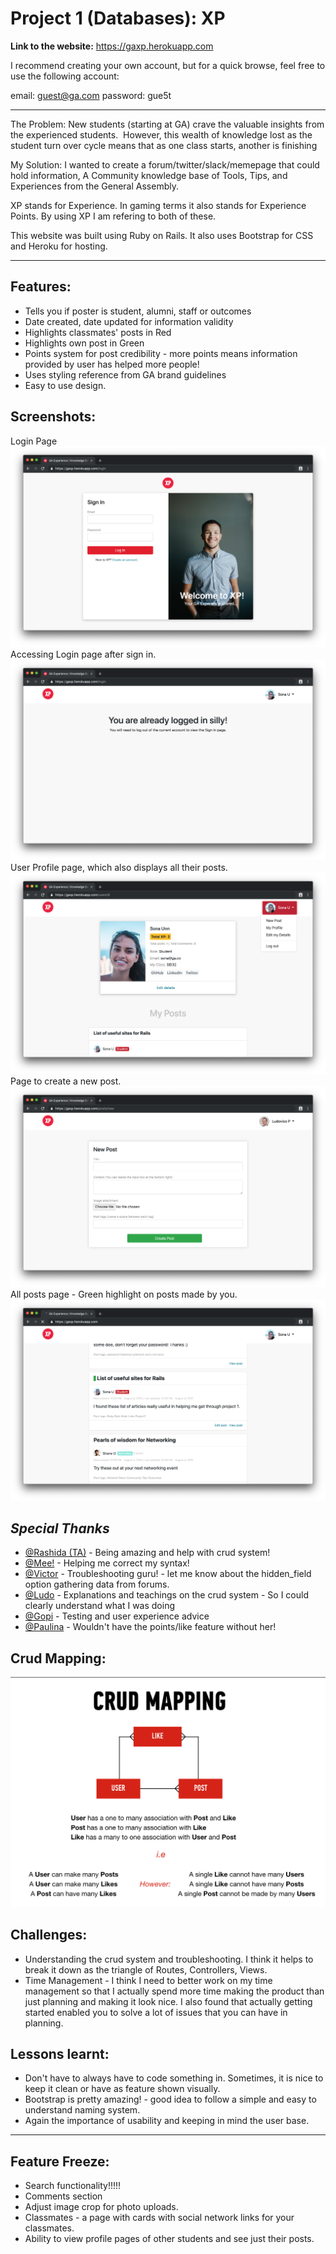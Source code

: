 # Project 1 (Databases): XP

**Link to the website:**
https://gaxp.herokuapp.com

I recommend creating your own account, but for a quick browse, feel free to use the following account: 

email: guest@ga.com
password: gue5t

----
The Problem: New students (starting at GA) crave the valuable insights from the experienced students. 
However, this wealth of knowledge lost as the student turn over cycle means that as one class starts, another is finishing

My Solution: I wanted to create a forum/twitter/slack/memepage that could hold information, A Community knowledge base of Tools, Tips, and Experiences from the General Assembly.

XP stands for Experience. In gaming terms it also stands for Experience Points. By using XP I am refering to both of these.

This website was built using Ruby on Rails. It also uses Bootstrap for CSS and Heroku for hosting.

----
## Features:
- Tells you if poster is student, alumni, staff or outcomes
- Date created, date updated for information validity
- Highlights classmates' posts in Red
- Highlights own post in Green
- Points system for post credibility - more points means information provided by user has helped more people!
- Uses styling reference from GA brand guidelines
- Easy to use design. 

## Screenshots:
Login Page
![Login Page](/app/assets/images/login.png)
Accessing Login page after sign in.
![Silly Login](/app/assets/images/sillylogin.png)
User Profile page, which also displays all their posts.
![Profile Page](/app/assets/images/profile.png)
Page to create a new post.
![New post](/app/assets/images/newpost.png)
All posts page - Green highlight on posts made by you.
![Your post](/app/assets/images/yourpost.png)


## *Special Thanks*
- [@Rashida (TA)](https://github.com/rashidabengali) - Being amazing and help with crud system!
- [@Mee!](https://github.com/Ratsamee) - Helping me correct my syntax!
- [@Victor](https://github.com/victorzw895) - Troubleshooting guru! - let me know about the hidden_field option gathering data from forums.
- [@Ludo](https://github.com/lpinzari) - Explanations and teachings on the crud system - So I could clearly understand what I was doing
- [@Gopi](https://github.com/gopipatell) - Testing and user experience advice
- [@Paulina](https://github.com/pkijowska) - Wouldn't have the points/like feature without her!


## Crud Mapping:
![Crud Map](/app/assets/images/crudmap.png)

## Challenges:
- Understanding the crud system and troubleshooting. I think it helps to break it down as the triangle of Routes, Controllers, Views.
- Time Management - I think I need to better work on my time management so that I actually spend more time making the product than just planning and making it look nice. I also found that actually getting started enabled you to solve a lot of issues that you can have in planning.


## Lessons learnt:
- Don't have to always have to code something in. Sometimes, it is nice to keep it clean or have as feature shown visually.
- Bootstrap is pretty amazing! - good idea to follow a simple and easy to understand naming system.
- Again the importance of usability and keeping in mind the user base.
___

## Feature Freeze:
- Search functionality!!!!!
- Comments section
- Adjust image crop for photo uploads.
- Classmates - a page with cards with social network links for your classmates.
- Ability to view profile pages of other students and see just their posts.
